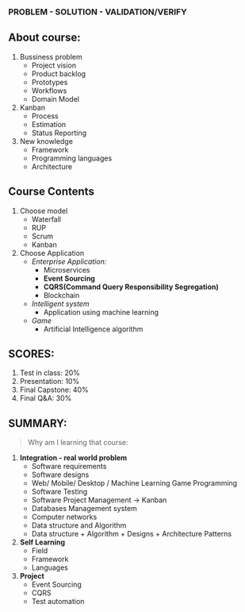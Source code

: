 ### PROBLEM - SOLUTION - VALIDATION/VERIFY

## **About course:**

1. Bussiness problem
   - Project vision
   - Product backlog
   - Prototypes
   - Workflows
   - Domain Model
2. Kanban
   - Process
   - Estimation
   - Status Reporting
3. New knowledge
   - Framework
   - Programming languages
   - Architecture

## **Course Contents**

1. Choose model
   - Waterfall
   - RUP
   - Scrum
   - Kanban
2. Choose Application
   - _Enterprise Application:_
     - Microservices
     - **Event Sourcing**
     - **CQRS(Command Query Responsibility Segregation)**
     - Blockchain
   - _Intelligent system_
     - Application using machine learning
   - _Game_
     - Artificial Intelligence algorithm

## **SCORES:**

1. Test in class: 20%
2. Presentation: 10%
3. Final Capstone: 40%
4. Final Q&A: 30%

## **SUMMARY:**

> Why am I learning that course:

1. **Integration - real world problem**
   - Software requirements
   - Software designs
   - Web/ Mobile/ Desktop / Machine Learning Game Programming
   - Software Testing
   - Software Project Management -> Kanban
   - Databases Management system
   - Computer networks
   - Data structure and Algorithm
   - Data structure + Algorithm + Designs + Architecture Patterns
2. **Self Learning**
   - Field
   - Framework
   - Languages
3. **Project**
   - Event Sourcing
   - CQRS
   - Test automation
